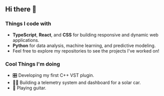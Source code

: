 ## Hi there 👋

### Things I code with 
- **TypeScript**, **React**, and **CSS** for building responsive and dynamic web applications.
- **Python** for data analysis, machine learning, and predictive modeling.
- Feel free to explore my repositories to see the projects I've worked on!

### Cool Things I'm doing 
- 🎛️ Developing my first C++ VST plugin.
- 👨‍💻 Building a telemetry system and dashboard for a solar car.
- 🎸 Playing guitar.
  





